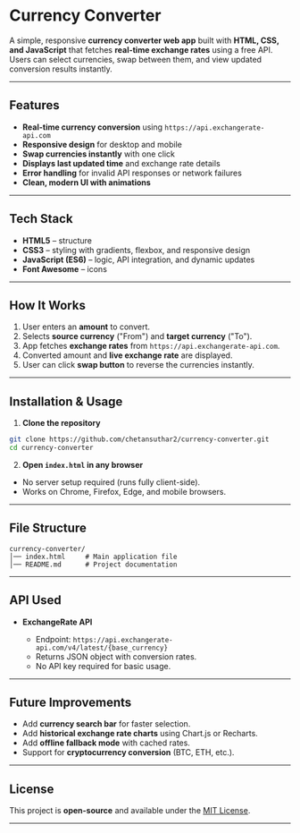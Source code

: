 # Currency Converter

A simple, responsive **currency converter web app** built with **HTML, CSS, and JavaScript** that fetches **real-time exchange rates** using a free API. Users can select currencies, swap between them, and view updated conversion results instantly.

---

## Features

* **Real-time currency conversion** using `https://api.exchangerate-api.com`
* **Responsive design** for desktop and mobile
* **Swap currencies instantly** with one click
* **Displays last updated time** and exchange rate details
* **Error handling** for invalid API responses or network failures
* **Clean, modern UI with animations**

---

## Tech Stack

* **HTML5** – structure
* **CSS3** – styling with gradients, flexbox, and responsive design
* **JavaScript (ES6)** – logic, API integration, and dynamic updates
* **Font Awesome** – icons

---

## How It Works

1. User enters an **amount** to convert.
2. Selects **source currency** ("From") and **target currency** ("To").
3. App fetches **exchange rates** from `https://api.exchangerate-api.com`.
4. Converted amount and **live exchange rate** are displayed.
5. User can click **swap button** to reverse the currencies instantly.

---

## Installation & Usage

1. **Clone the repository**

```bash
git clone https://github.com/chetansuthar2/currency-converter.git
cd currency-converter
```

2. **Open `index.html` in any browser**

* No server setup required (runs fully client-side).
* Works on Chrome, Firefox, Edge, and mobile browsers.

---

## File Structure

```
currency-converter/
│── index.html     # Main application file  
│── README.md      # Project documentation  
```

---

## API Used

* **ExchangeRate API**

  * Endpoint: `https://api.exchangerate-api.com/v4/latest/{base_currency}`
  * Returns JSON object with conversion rates.
  * No API key required for basic usage.

---

## Future Improvements

* Add **currency search bar** for faster selection.
* Add **historical exchange rate charts** using Chart.js or Recharts.
* Add **offline fallback mode** with cached rates.
* Support for **cryptocurrency conversion** (BTC, ETH, etc.).

---

## License

This project is **open-source** and available under the [MIT License](LICENSE).

---
